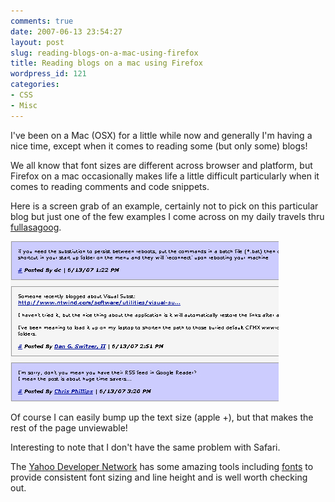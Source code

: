 ```yaml
---
comments: true
date: 2007-06-13 23:54:27
layout: post
slug: reading-blogs-on-a-mac-using-firefox
title: Reading blogs on a mac using Firefox
wordpress_id: 121
categories:
- CSS
- Misc
---
```


I've been on a Mac (OSX) for a little while now and generally I'm having a nice time, except when it comes to reading some (but only some) blogs!

We all know that font sizes are different across browser and platform, but Firefox on a mac occasionally makes life a little difficult particularly when it comes to reading comments and code snippets.

Here is a screen grab of an example, certainly not to pick on this particular blog but just one of the few examples I come across on my daily travels thru [fullasagoog](http://www.fullasagoog.com/).

![Fonts on mac](/images/uploads/2007/06/mac.jpg)

Of course I can easily bump up the text size (apple +), but that makes the rest of the page unviewable!

Interesting to note that I don't have the same problem with Safari.

The [Yahoo Developer Network](http://developer.yahoo.com/) has some amazing tools including [fonts](http://developer.yahoo.com/yui/fonts/) to provide consistent font sizing and line height and is well worth checking out.
